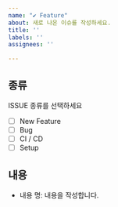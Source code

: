 ```yaml
---
name: "✔ Feature"
about: 새로 나온 이슈를 작성하세요.
title: ''
labels: ''
assignees: ''

---
```


## 종류

ISSUE 종류를 선택하세요

- [ ] New Feature
- [ ] Bug
- [ ] CI / CD
- [ ] Setup

## 내용

- 내용 명: 내용을 작성합니다.
